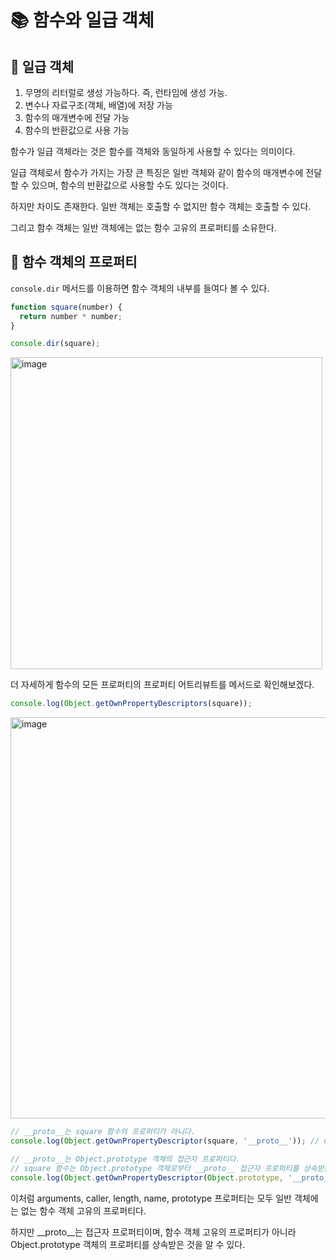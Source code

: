 # 📚 함수와 일급 객체

## 🎀 일급 객체
1. 무명의 리터럴로 생성 가능하다. 즉, 런타임에 생성 가능.
2. 변수나 자료구조(객체, 배열)에 저장 가능
3. 함수의 매개변수에 전달 가능
4. 함수의 반환값으로 사용 가능

함수가 일급 객체라는 것은 함수를 객체와 동일하게 사용할 수 있다는 의미이다.

일급 객체로서 함수가 가지는 가장 큰 특징은 일반 객체와 같이 함수의 매개변수에 전달할 수 있으며, 함수의 반환값으로 사용할 수도 있다는 것이다.

하지만 차이도 존재한다. 일반 객체는 호출할 수 없지만 함수 객체는 호출할 수 있다.

그리고 함수 객체는 일반 객체에는 없는 함수 고유의 프로퍼티를 소유한다.

## 🎀 함수 객체의 프로퍼티

`console.dir` 메서드를 이용하면 함수 객체의 내부를 들여다 볼 수 있다.

```js
function square(number) {
  return number * number;
}

console.dir(square);
```

<img width="499" alt="image" src="https://github.com/mingzzi96/js-deep-dive-study/assets/134386378/1c81c9c5-bf15-4759-b7c8-999e047e4c99">



더 자세하게 함수의 모든 프로퍼티의 프로퍼티 어트리뷰트를 메서드로 확인해보겠다.


```js
console.log(Object.getOwnPropertyDescriptors(square));
```

<img width="642" alt="image" src="https://github.com/mingzzi96/js-deep-dive-study/assets/134386378/5b3d8068-20a0-4be1-a469-926aebee4969">

```js
// __proto__는 square 함수의 프로퍼티가 아니다.
console.log(Object.getOwnPropertyDescriptor(square, '__proto__')); // undefined

// __proto__는 Object.prototype 객체의 접근자 프로퍼티다.
// square 함수는 Object.prototype 객체로부터 __proto__ 접근자 프로퍼티를 상속받는다.
console.log(Object.getOwnPropertyDescriptor(Object.prototype, '__proto__'));
```

이처럼 arguments, caller, length, name, prototype 프로퍼티는 모두 일반 객체에는 없는 함수 객체 고유의 프로퍼티다. 

하지만 __proto__는 접근자 프로퍼티이며, 함수 객체 고유의 프로퍼티가 아니라 Object.prototype 객체의 프로퍼티를 상속받은 것을 알 수 있다.
